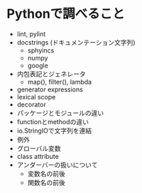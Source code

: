 # Pythonで調べること

- lint, pylint
- docstrings (ドキュメンテーション文字列)
  - sphyincs
  - numpy
  - google
- 内包表記とジェネレータ
  - map(), filter(), lambda
- generator expressions
- lexical scope
- decorator
- パッケージとモジュールの違い
- functionとmethodの違い
- io.StringIOで文字列を連結
- 例外
- グローバル変数
- class attribute
- アンダーバーの扱いについて
  - 変数名の前後
  - 関数名の前後
